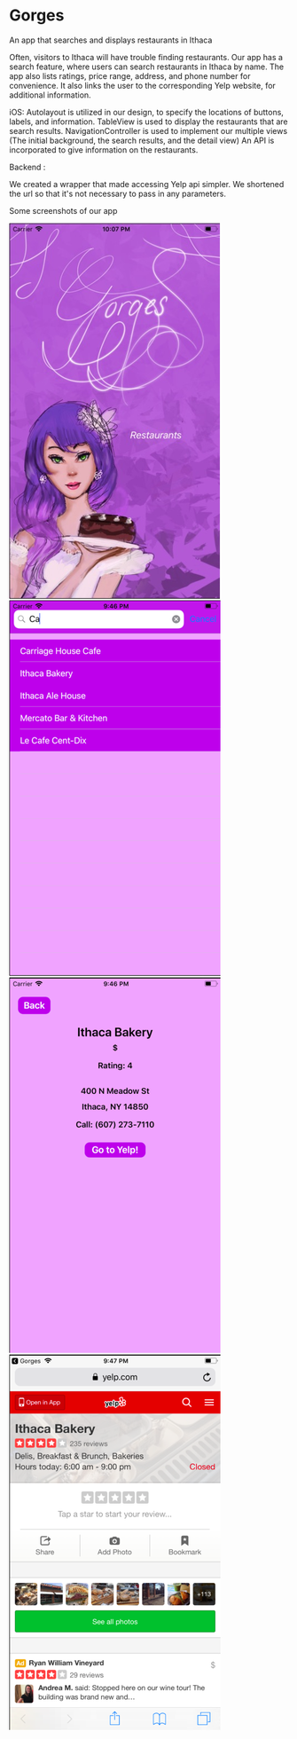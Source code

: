 # Gorges
An app that searches and displays restaurants in Ithaca

Often, visitors to Ithaca will have trouble finding restaurants. Our app has a search feature, where users can search restaurants in Ithaca by name. The app also lists ratings, price range, address, and phone number for convenience. It also links the user to the corresponding Yelp website, for additional information. 

iOS:
Autolayout is utilized in our design, to specify the locations of buttons, labels, and information.
TableView is used to display the restaurants that are search results.
NavigationController is used to implement our multiple views (The initial background, the search results, and the detail view)
An API is incorporated to give information on the restaurants.


Backend :

We created a wrapper that made accessing Yelp api simpler. We shortened the url so that it's not necessary to pass in any parameters.

Some screenshots of our app

![](4.jpeg)
![](3.png)
![](2.png)
![](1.png)
